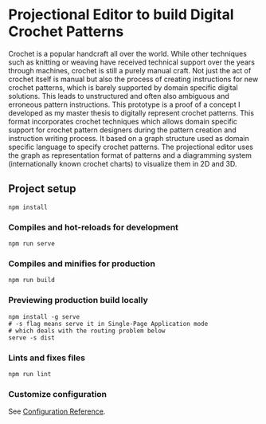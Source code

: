 # Projectional Editor to build Digital Crochet Patterns

Crochet is a popular handcraft all over the world. While other techniques such as knitting or weaving have received technical support over the years through machines, crochet is still a purely manual craft. Not just the act of crochet itself is manual but also the process of creating instructions for new crochet patterns, which is barely supported by domain specific digital solutions. This leads to unstructured and often also ambiguous and erroneous pattern instructions. 
This prototype is a proof of a concept I developed as my master thesis to digitally represent crochet patterns. This format incorporates crochet techniques which allows domain specific support for crochet pattern designers during the pattern creation and instruction writing process. It based on a graph structure used as domain specific language to specify crochet patterns. The projectional editor uses the graph as representation format of patterns and a diagramming system (internationally known crochet charts) to visualize them in 2D and 3D.

## Project setup
```
npm install
```

### Compiles and hot-reloads for development
```
npm run serve
```

### Compiles and minifies for production
```
npm run build
```

### Previewing production build locally
```
npm install -g serve
# -s flag means serve it in Single-Page Application mode
# which deals with the routing problem below
serve -s dist
```

### Lints and fixes files
```
npm run lint
```

### Customize configuration
See [Configuration Reference](https://cli.vuejs.org/config/).
